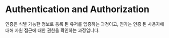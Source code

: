 # Authentication and Authorization

인증은 식별 가능한 정보로 등록 된 유저를 입증하는 과정이고, 인가는 인증 된 사용자에 대해 자원 접근에 대한 권한을 확인하는 과정입니다. 
